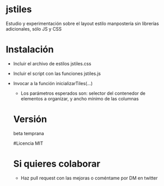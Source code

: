 # jstiles
Estudio y experimentación sobre el layout estilo manpostería sin librerías adicionales, sólo JS y CSS

# Instalación
- Incluir el archivo de estilos jstiles.css
- Incluir el script con las funciones jstiles.js
- Invocar a la función inicializarTiles(...)
  - Los parámetros esperados son: selector del contenedor de elementos a organizar, y ancho mínimo de las columnas
  
  # Versión
  beta temprana
  
  #Licencia
  MIT
  
  # Si quieres colaborar
  - Haz pull request con las mejoras o coméntame por DM en twitter
